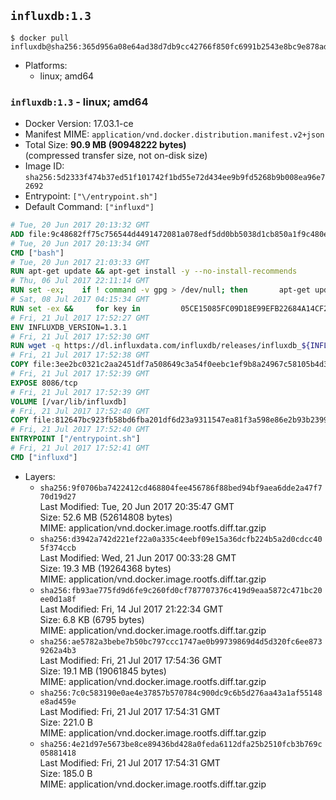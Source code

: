 ## `influxdb:1.3`

```console
$ docker pull influxdb@sha256:365d956a08e64ad38d7db9cc42766f850fc6991b2543e8bc9e878ad788259948
```

-	Platforms:
	-	linux; amd64

### `influxdb:1.3` - linux; amd64

-	Docker Version: 17.03.1-ce
-	Manifest MIME: `application/vnd.docker.distribution.manifest.v2+json`
-	Total Size: **90.9 MB (90948222 bytes)**  
	(compressed transfer size, not on-disk size)
-	Image ID: `sha256:5d2333f474b37ed51f101742f1bd55e72d434ee9b9fd5268b9b008ea96e72692`
-	Entrypoint: `["\/entrypoint.sh"]`
-	Default Command: `["influxd"]`

```dockerfile
# Tue, 20 Jun 2017 20:13:32 GMT
ADD file:9c48682ff75c756544d4491472081a078edf5dd0bb5038d1cb850a1f9c480e3e in / 
# Tue, 20 Jun 2017 20:13:34 GMT
CMD ["bash"]
# Tue, 20 Jun 2017 21:03:33 GMT
RUN apt-get update && apt-get install -y --no-install-recommends 		ca-certificates 		curl 		wget 	&& rm -rf /var/lib/apt/lists/*
# Thu, 06 Jul 2017 22:11:14 GMT
RUN set -ex; 	if ! command -v gpg > /dev/null; then 		apt-get update; 		apt-get install -y --no-install-recommends 			gnupg2 			dirmngr 		; 		rm -rf /var/lib/apt/lists/*; 	fi
# Sat, 08 Jul 2017 04:15:34 GMT
RUN set -ex &&     for key in         05CE15085FC09D18E99EFB22684A14CF2582E0C5 ;     do         gpg --keyserver ha.pool.sks-keyservers.net --recv-keys "$key" ||         gpg --keyserver pgp.mit.edu --recv-keys "$key" ||         gpg --keyserver keyserver.pgp.com --recv-keys "$key" ;     done
# Fri, 21 Jul 2017 17:52:27 GMT
ENV INFLUXDB_VERSION=1.3.1
# Fri, 21 Jul 2017 17:52:30 GMT
RUN wget -q https://dl.influxdata.com/influxdb/releases/influxdb_${INFLUXDB_VERSION}_amd64.deb.asc &&     wget -q https://dl.influxdata.com/influxdb/releases/influxdb_${INFLUXDB_VERSION}_amd64.deb &&     gpg --batch --verify influxdb_${INFLUXDB_VERSION}_amd64.deb.asc influxdb_${INFLUXDB_VERSION}_amd64.deb &&     dpkg -i influxdb_${INFLUXDB_VERSION}_amd64.deb &&     rm -f influxdb_${INFLUXDB_VERSION}_amd64.deb*
# Fri, 21 Jul 2017 17:52:38 GMT
COPY file:3ee2bc0321c2aa2451df7a508649c3a54f0eebc1ef9b8a24967c58105b4d3160 in /etc/influxdb/influxdb.conf 
# Fri, 21 Jul 2017 17:52:39 GMT
EXPOSE 8086/tcp
# Fri, 21 Jul 2017 17:52:39 GMT
VOLUME [/var/lib/influxdb]
# Fri, 21 Jul 2017 17:52:40 GMT
COPY file:812647bc923fb58bd6fba201df6d23a9311547ea81f3a598e86e2b93b2399169 in /entrypoint.sh 
# Fri, 21 Jul 2017 17:52:40 GMT
ENTRYPOINT ["/entrypoint.sh"]
# Fri, 21 Jul 2017 17:52:41 GMT
CMD ["influxd"]
```

-	Layers:
	-	`sha256:9f0706ba7422412cd468804fee456786f88bed94bf9aea6dde2a47f770d19d27`  
		Last Modified: Tue, 20 Jun 2017 20:35:47 GMT  
		Size: 52.6 MB (52614808 bytes)  
		MIME: application/vnd.docker.image.rootfs.diff.tar.gzip
	-	`sha256:d3942a742d221ef22a0a335c4eebf09e15a36dcfb224b5a2d0cdcc405f374ccb`  
		Last Modified: Wed, 21 Jun 2017 00:33:28 GMT  
		Size: 19.3 MB (19264368 bytes)  
		MIME: application/vnd.docker.image.rootfs.diff.tar.gzip
	-	`sha256:fb93ae775fd9d6fe9c260fd0cf787707376c419d9eaa5872c471bc20ee0d1a8f`  
		Last Modified: Fri, 14 Jul 2017 21:22:34 GMT  
		Size: 6.8 KB (6795 bytes)  
		MIME: application/vnd.docker.image.rootfs.diff.tar.gzip
	-	`sha256:ae5782a3bebe7b50bc797ccc1747ae0b99739869d4d5d320fc6ee8739262a4b3`  
		Last Modified: Fri, 21 Jul 2017 17:54:36 GMT  
		Size: 19.1 MB (19061845 bytes)  
		MIME: application/vnd.docker.image.rootfs.diff.tar.gzip
	-	`sha256:7c0c583190e0ae4e37857b570784c900dc9c6b5d276aa43a1af55148e8ad459e`  
		Last Modified: Fri, 21 Jul 2017 17:54:31 GMT  
		Size: 221.0 B  
		MIME: application/vnd.docker.image.rootfs.diff.tar.gzip
	-	`sha256:4e21d97e5673be8ce89436bd428a0feda6112dfa25b2510fcb3b769c05881418`  
		Last Modified: Fri, 21 Jul 2017 17:54:31 GMT  
		Size: 185.0 B  
		MIME: application/vnd.docker.image.rootfs.diff.tar.gzip
